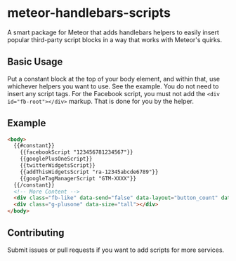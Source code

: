 meteor-handlebars-scripts
=========================

A smart package for Meteor that adds handlebars helpers to easily insert popular third-party script blocks in a way that works with Meteor's quirks.

## Basic Usage

Put a constant block at the top of your body element, and within that, use whichever helpers you want to use. See the example. You do not need to insert any script tags. For the Facebook script, you must not add the `<div id="fb-root"></div>` markup. That is done for you by the helper.

## Example
```html
<body>
  {{#constant}}
    {{facebookScript "123456781234567"}}
    {{googlePlusOneScript}}
    {{twitterWidgetsScript}}
    {{addThisWidgetsScript "ra-12345abcde6789"}}
    {{googleTagManagerScript "GTM-XXXX"}}
  {{/constant}}
  <!-- More Content -->
  <div class="fb-like" data-send="false" data-layout="button_count" data-width="450" data-show-faces="false" data-font="verdana" data-colorscheme="light"></div>
  <div class="g-plusone" data-size="tall"></div>
</body>
```

## Contributing

Submit issues or pull requests if you want to add scripts for more services.